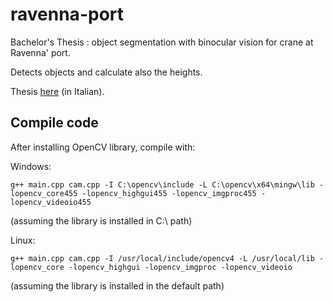 # ravenna-port
Bachelor's Thesis : object segmentation with binocular vision for crane at Ravenna' port.

Detects objects and calculate also the heights.

Thesis [here](https://github.com/puccj/ravenna-port/blob/main/Analisi%20di%20video%20con%20visione%20binoculare.pdf "Thesis PDF (IT)") (in Italian).



## Compile code
After installing OpenCV library, compile with:

Windows:
```
g++ main.cpp cam.cpp -I C:\opencv\include -L C:\opencv\x64\mingw\lib -lopencv_core455 -lopencv_highgui455 -lopencv_imgproc455 -lopencv_videoio455
```
(assuming the library is installed in C:\ path)

Linux:
```
g++ main.cpp cam.cpp -I /usr/local/include/opencv4 -L /usr/local/lib -lopencv_core -lopencv_highgui -lopencv_imgproc -lopencv_videoio
```
(assuming the library is installed in the default path)
